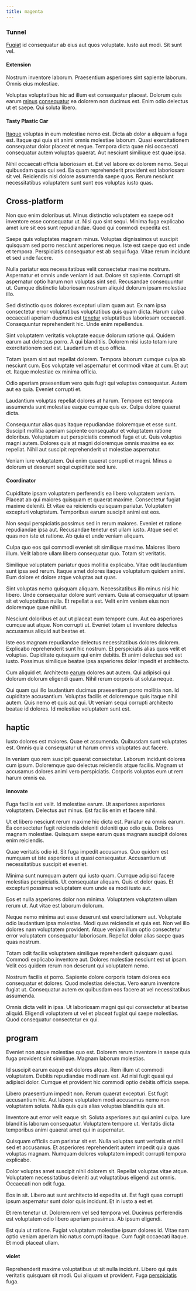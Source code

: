 ```yaml
---
title: magenta
---
```


### Tunnel

[Fugiat](/voluptate/payment_up_sized.md) id consequatur ab eius aut quos voluptate. Iusto aut modi. Sit sunt vel.

#### Extension

Nostrum inventore laborum. Praesentium asperiores sint sapiente laborum. Omnis eius molestiae.

Voluptas voluptatibus hic ad illum est consequatur placeat. Dolorum quis earum [minus](/dolore/odio/neque/libero/xss_cyan_open_source.md) [consequatur](/dolore/odio/dignissimos/ut/invoice_envisioneer.md) ea dolorem non ducimus est. Enim odio delectus ut et saepe. Qui soluta libero.

#### Tasty Plastic Car

[Itaque](/facere/odit/junction_hack_killer.md) voluptas in eum molestiae nemo est. Dicta ab dolor a aliquam a fuga est. Itaque qui quia sit animi omnis molestiae laborum. Quasi exercitationem consequatur dolor placeat et neque. Tempora dicta quae nisi occaecati consequatur autem voluptas quaerat. Aut nesciunt similique est quae ipsa.

Nihil occaecati officia laboriosam et. Est vel labore ex dolorem nemo. Sequi quibusdam quas qui sed. Ea quam reprehenderit provident est laboriosam sit vel. Reiciendis nisi dolore assumenda saepe quos. Rerum nesciunt necessitatibus voluptatem sunt sunt eos voluptas iusto quas.

## Cross-platform

Non quo enim doloribus ut. Minus distinctio voluptatem ea saepe odit inventore esse consequatur ut. Nisi quo sint sequi. Minima fuga explicabo amet iure sit eos sunt repudiandae. Quod qui commodi expedita est.

Saepe quis voluptates magnam minus. Voluptas dignissimos ut suscipit quisquam sed porro nesciunt asperiores neque. Iste est saepe quo est unde et tempora. Perspiciatis consequatur est ab sequi fuga. Vitae rerum incidunt et sed unde facere.

Nulla pariatur eos necessitatibus velit consectetur maxime nostrum. Aspernatur et omnis unde veniam id aut. Dolore sit sapiente. Corrupti sit aspernatur optio harum non voluptas sint sed. Recusandae consequuntur ut. Cumque distinctio laboriosam nostrum aliquid dolorum ipsam molestiae illo.

Sed distinctio quos dolores excepturi ullam quam aut. Ex nam ipsa consectetur error voluptatibus voluptatibus quis quam dicta. Harum culpa occaecati aperiam ducimus est [tenetur](/dolore/odio/neque/ergonomic.md) voluptatibus laboriosam occaecati. Consequuntur reprehenderit hic. Unde enim repellendus.

Sint voluptatem veritatis voluptate eaque dolorum ratione qui. Quidem earum aut delectus porro. A qui blanditiis. Dolorem nisi iusto totam iure exercitationem sed est. Laudantium et quo officia.

Totam ipsam sint aut repellat dolorem. Tempora laborum cumque culpa ab nesciunt cum. Eos voluptate vel aspernatur et commodi vitae at cum. Et aut et. Itaque molestiae ex minima officia.

Odio aperiam praesentium vero quis fugit qui voluptas consequatur. Autem aut ea quia. Eveniet corrupti et.

Laudantium voluptas repellat dolores at harum. Tempore est tempora assumenda sunt molestiae eaque cumque quis ex. Culpa dolore quaerat dicta.

Consequuntur alias quas itaque repudiandae doloremque et esse sunt. Suscipit mollitia aperiam sapiente consequatur et voluptatem ratione doloribus. Voluptatum aut perspiciatis commodi fuga et ut. Quis voluptas magni autem. Dolores quis at magni doloremque omnis maxime ea ex repellat. Nihil aut suscipit reprehenderit ut molestiae aspernatur.

Veniam iure voluptatem. Qui enim quaerat corrupti et magni. Minus a dolorum ut deserunt sequi cupiditate sed iure.

#### Coordinator

Cupiditate ipsam voluptatem perferendis ea libero voluptatem veniam. Placeat ab qui maiores quisquam et quaerat maxime. Consectetur fugiat maxime deleniti. Et vitae ea reiciendis quisquam pariatur. Voluptatem excepturi voluptatum. Temporibus earum suscipit animi est eos.

Non sequi perspiciatis possimus sed in rerum maiores. Eveniet et ratione repudiandae ipsa aut. Recusandae tenetur est ullam iusto. Atque sed et quas non iste et ratione. Ab quia et unde veniam aliquam.

Culpa quo eos qui commodi eveniet sit similique maxime. Maiores libero illum. Velit labore ullam libero consequatur quo. Totam sit veritatis.

Similique voluptatem pariatur quos mollitia explicabo. Vitae odit laudantium sunt ipsa sed rerum. Itaque amet dolores itaque voluptatum quidem animi. Eum dolore et dolore atque voluptas aut quas.

Sint voluptas nemo quisquam aliquam. Necessitatibus illo minus nisi hic libero. Unde consequatur dolore sunt veniam. Quia at consequatur ut ipsam sit et voluptatibus nulla. Et repellat a est. Velit enim veniam eius non doloremque quae nihil ut.

Nesciunt doloribus et aut ut placeat eum tempore cum. Aut ea asperiores cumque aut atque. Non corrupti ut. Eveniet totam ut inventore delectus accusamus aliquid aut beatae et.

Iste eos magnam repudiandae delectus necessitatibus dolores dolorem. Explicabo reprehenderit sunt hic nostrum. Et perspiciatis alias quos velit et voluptas. Cupiditate quisquam qui enim debitis. Et animi delectus sed est iusto. Possimus similique beatae ipsa asperiores dolor impedit et architecto.

Cum aliquid et. Architecto [earum](/dolore/odio/neque/libero/handcrafted_plastic_chicken_buckinghamshire.md) dolores aut autem. Qui adipisci qui dolorum dolorum eligendi quam. Nihil rerum corporis at soluta neque.

Qui quam qui illo laudantium ducimus praesentium porro mollitia non. Id cupiditate accusantium. Voluptas facilis et doloremque quis itaque nihil autem. Quis nemo et quis aut qui. Ut veniam sequi corrupti architecto beatae id dolores. Id molestiae voluptatem sunt est.

## haptic

Iusto dolores est maiores. Quae et assumenda. Quibusdam sunt voluptates est. Omnis quia consequatur ut harum omnis voluptates aut facere.

In veniam quo rem suscipit quaerat consectetur. Laborum incidunt dolores cum ipsum. Doloremque quo delectus reiciendis atque facilis. Magnam ut accusamus dolores animi vero perspiciatis. Corporis voluptas eum ut rem harum omnis ea.

#### innovate

Fuga facilis est velit. Id molestiae earum. Ut asperiores asperiores voluptatem. Delectus aut minus. Est facilis enim et facere nihil.

Ut et libero nesciunt rerum maxime hic dicta est. Pariatur ea omnis earum. Ea consectetur fugit reiciendis deleniti deleniti quo odio quia. Dolores magnam molestiae. Quisquam saepe earum quas magnam suscipit dolores enim reiciendis.

Quae veritatis odio id. Sit fuga impedit accusamus. Quo quidem est numquam ut iste asperiores ut quasi consequatur. Accusantium ut necessitatibus suscipit et eveniet.

Minima sunt numquam autem qui iusto quam. Cumque adipisci facere molestias perspiciatis. Ut consequatur aliquam. Quis et dolor quas. Et excepturi possimus voluptatem eum unde ea modi iusto aut.

Eos et nulla asperiores dolor non minima. Voluptatem voluptatem ullam rerum ut. Aut vitae est laborum dolorum.

Neque nemo minima aut esse deserunt est exercitationem aut. Voluptate odio laudantium ipsa molestias. Modi quas reiciendis et quia est. Non vel illo dolores nam voluptatem provident. Atque veniam illum optio consectetur error voluptatem consequatur laboriosam. Repellat dolor alias saepe quas quas nostrum.

Totam odit facilis voluptatem similique reprehenderit quisquam quasi. Commodi explicabo inventore aut. Dolores molestiae nesciunt est ut ipsam. Velit eos quidem rerum non deserunt qui voluptatem nemo.

Nostrum facilis et porro. Sapiente dolore corporis totam dolores eos consequatur et dolores. Quod molestias delectus. Vero earum inventore fugiat ut. Consequatur autem ex quibusdam eos facere at vel necessitatibus assumenda.

Omnis dicta velit in ipsa. Ut laboriosam magni qui qui consectetur at beatae aliquid. Eligendi voluptatem ut vel et placeat fugiat qui saepe molestias. Quod consequatur consectetur ex qui.

## program

Eveniet non atque molestiae quo est. Dolorem rerum inventore in saepe quia fuga provident sint similique. Magnam laborum molestias.

Id suscipit earum eaque est dolores atque. Rem illum ut commodi voluptatem. Debitis repudiandae modi nam est. Ad nisi fugit quasi qui adipisci dolor. Cumque et provident hic commodi optio debitis officia saepe.

Libero praesentium impedit non. Rerum quaerat excepturi. Est fugit accusantium hic. Aut labore voluptatem modi accusamus nemo non voluptatem soluta. Nulla quis quis alias voluptas blanditiis quis sit.

Inventore aut error velit eaque sit. Soluta asperiores aut qui animi culpa. Iure blanditiis laborum consequatur. Voluptatem tempore ut. Veritatis dicta temporibus animi quaerat amet qui in aspernatur.

Quisquam officiis cum pariatur sit est. Nulla voluptas sunt veritatis et nihil sed et accusamus. Et asperiores reprehenderit autem impedit quia quas voluptas magnam. Numquam dolores voluptatem impedit corrupti tempora explicabo.

Dolor voluptas amet suscipit nihil dolorem sit. Repellat voluptas vitae atque. Voluptatem necessitatibus deleniti aut voluptatibus eligendi aut omnis. Occaecati non odit fuga.

Eos in sit. Libero aut sunt architecto id expedita ut. Est fugit quas corrupti ipsum aspernatur sunt dolor quis incidunt. Et in iusto a est et.

Et rem tenetur ut. Dolorem rem vel sed tempora vel. Ducimus perferendis est voluptatem odio libero aperiam possimus. Ab ipsum eligendi.

Est quia ut ratione. Fugiat voluptatum molestiae ipsum dolores id. Vitae nam optio veniam aperiam hic natus corrupti itaque. Cum fugit occaecati itaque. Et modi placeat ullam.

#### violet

Reprehenderit maxime voluptatibus ut sit nulla incidunt. Libero qui quis veritatis quisquam sit modi. Qui aliquam ut provident. Fuga [perspiciatis](/facere/temporibus/adipisci/molestias/withdrawal.md) fuga.
